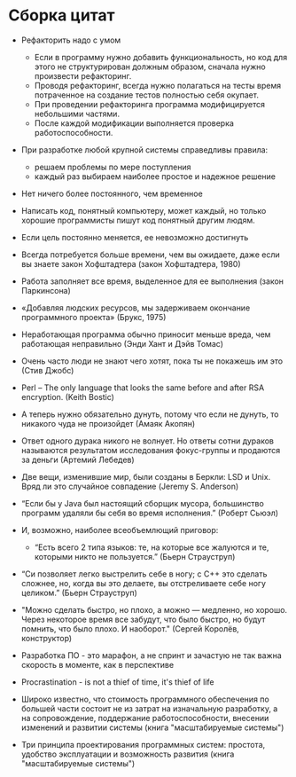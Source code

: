 # Сборка цитат  

* Рефакторить надо с умом  
    - Если в программу нужно добавить функциональность,
    но код для этого не структурирован должным образом, сначала нужно произвести рефакторинг.  
    - Проводя рефакторинг, всегда нужно полагаться на тесты
    время потраченное на создание тестов полностью себя окупает.  
    - При проведении рефакторинга программа модифицируется небольшими частями.
    - После каждой модификации выполняется проверка работоспособности.

* При разработке любой крупной системы справедливы правила:
    - решаем проблемы по мере поступления
    - каждый раз выбираем наиболее простое и надежное решение

* Нет ничего более постоянного, чем временное

* Написать код, понятный компьютеру, может каждый, но только хорошие программисты пишут код понятный другим людям.  

* Если цель постоянно меняется, ее невозможно достигнуть  

* Всегда потребуется больше времени, чем вы ожидаете, даже если вы знаете закон Хофштадтера (закон Хофштадтера, 1980)  

* Работа заполняет все время, выделенное для ее выполнения (закон Паркинсона)  

* «Добавляя людских ресурсов, мы задерживаем окончание программного проекта» (Брукс, 1975)  

* Неработающая программа обычно приносит меньше вреда, чем работающая неправильно (Энди Хант и Дэйв Томас)  

* Очень часто люди не знают чего хотят, пока ты не покажешь им это (Стив Джобс)  

* Perl – The only language that looks the same before and after RSA encryption. (Keith Bostic)  

* А теперь нужно обязательно дунуть, потому что если не дунуть, то никакого чуда не произойдет (Амаяк Акопян)  

* Ответ одного дурака никого не волнует. Но ответы сотни дураков называются результатом исследования фокус-группы и продаются за деньги (Артемий Лебедев)  

* Две вещи, изменившие миp, были созданы в Беpкли: LSD и Unix. Вряд ли это случайное совпадение (Jeremy S. Anderson)  

* “Если бы у Java был настоящий сборщик мусора, большинство программ удаляли бы себя во время исполнения.” (Роберт Сьюэл)  

* И, возможно, наиболее всеобъемлющий приговор:  
    - “Есть всего 2 типа языков: те, на которые все жалуются и те, которыми никто не пользуется.” (Бьерн Страуструп)  

* “Си позволяет легко выстрелить себе в ногу; с C++ это сделать сложнее, но, когда вы это делаете, вы отстреливаете себе ногу целиком.” (Бьерн Страуструп)  
* "Можно сделать быстро, но плохо, а можно — медленно, но хорошо. Через некоторое время все забудут, что было быстро, но будут помнить, что было плохо. И наоборот." (Сергей Королёв, конструктор)  

* Разработка ПО - это марафон, а не спринт и зачастую не так важна скорость в моменте, как в перспективе

* Procrastination - is not a thief of time, it's thief of life  

* Широко известно, что стоимость программного обеспечения по большей части состоит не из затрат на изначальную разработку, а на сопровождение, поддержание работоспособности, внесении изменений и развитии системы (книга "масштабируемые системы")  
* Три принципа проектирования программных систем: простота, удобство эксплуатации  и возможность развития (книга "масштабируемые системы")  
